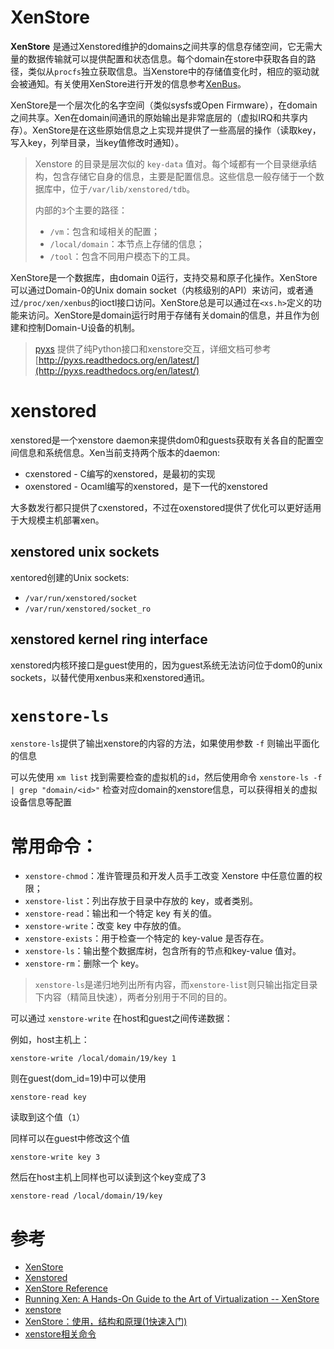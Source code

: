 # XenStore

**XenStore** 是通过Xenstored维护的domains之间共享的信息存储空间，它无需大量的数据传输就可以提供配置和状态信息。每个domain在store中获取各自的路径，类似从`procfs`独立获取信息。当Xenstore中的存储值变化时，相应的驱动就会被通知。有关使用XenStore进行开发的信息参考[XenBus](http://wiki.xen.org/wiki/XenBus)。

XenStore是一个层次化的名字空间（类似sysfs或Open Firmware），在domain之间共享。Xen在domain间通讯的原始输出是非常底层的（虚拟IRQ和共享内存）。XenStore是在这些原始信息之上实现并提供了一些高层的操作（读取key，写入key，列举目录，当key值修改时通知）。

> Xenstore 的目录是层次似的 `key-data` 值对。每个域都有一个目录继承结构，包含存储它自身的信息，主要是配置信息。这些信息一般存储于一个数据库中，位于`/var/lib/xenstored/tdb`。
>
> 内部的`3`个主要的路径：
>
> * `/vm`：包含和域相关的配置；
> * `/local/domain`：本节点上存储的信息；
> * `/tool`：包含不同用户模态下的工具。


XenStore是一个数据库，由domain 0运行，支持交易和原子化操作。XenStore可以通过Domain-0的Unix domain socket（内核级别的API）来访问，或者通过`/proc/xen/xenbus`的ioctl接口访问。XenStore总是可以通过在`<xs.h>`定义的功能来访问。XenStore是domain运行时用于存储有关domain的信息，并且作为创建和控制Domain-U设备的机制。

> [pyxs](https://github.com/selectel/pyxs) 提供了纯Python接口和xenstore交互，详细文档可参考[http://pyxs.readthedocs.org/en/latest/](http://pyxs.readthedocs.org/en/latest/)

# xenstored

xenstored是一个xenstore daemon来提供dom0和guests获取有关各自的配置空间信息和系统信息。Xen当前支持两个版本的daemon:

* cxenstored - C编写的xenstored，是最初的实现
* oxenstored - Ocaml编写的xenstored，是下一代的xenstored

大多数发行都只提供了cxenstored，不过在oxenstored提供了优化可以更好适用于大规模主机部署xen。

## xenstored unix sockets

xentored创建的Unix sockets:

* `/var/run/xenstored/socket`
* `/var/run/xenstored/socket_ro`

## xenstored kernel ring interface

xenstored内核环接口是guest使用的，因为guest系统无法访问位于dom0的unix sockets，以替代使用xenbus来和xenstored通讯。

# `xenstore-ls`

`xenstore-ls`提供了输出xenstore的内容的方法，如果使用参数 `-f` 则输出平面化的信息

可以先使用 `xm list` 找到需要检查的虚拟机的`id`，然后使用命令 `xenstore-ls -f | grep "domain/<id>"` 检查对应domain的xenstore信息，可以获得相关的虚拟设备信息等配置

# 常用命令：

* `xenstore-chmod`：准许管理员和开发人员手工改变 Xenstore 中任意位置的权限；
* `xenstore-list`：列出存放于目录中存放的 key，或者类别。
* `xenstore-read`：输出和一个特定 key 有关的值。
* `xenstore-write`：改变 key 中存放的值。
* `xenstore-exists`：用于检查一个特定的 key-value 是否存在。
* `xenstore-ls`：输出整个数据库树，包含所有的节点和key-value 值对。
* `xenstore-rm`：删除一个 key。

> `xenstore-ls`是递归地列出所有内容，而`xenstore-list`则只输出指定目录下内容（精简且快速），两者分别用于不同的目的。

可以通过 `xenstore-write` 在host和guest之间传递数据：

例如，host主机上：

```
xenstore-write /local/domain/19/key 1
```

则在guest(dom_id=19)中可以使用

```
xenstore-read key
```

读取到这个值（`1`）

同样可以在guest中修改这个值

```
xenstore-write key 3
```

然后在host主机上同样也可以读到这个key变成了3

```
xenstore-read /local/domain/19/key
```

# 参考

* [XenStore](http://wiki.xen.org/wiki/XenStore)
* [Xenstored](http://wiki.xen.org/wiki/Xenstored)
* [XenStore Reference](http://wiki.xen.org/wiki/XenStoreReference)
* [Running Xen: A Hands-On Guide to the Art of Virtualization -- XenStore](http://www.informit.com/articles/article.aspx?p=1187966&seqNum=7)
* [xenstore](http://blog.csdn.net/cybertan/article/details/6130146)
* [XenStore：使用，结构和原理(1快速入门)](http://www.xuebuyuan.com/930650.html)
* [xenstore相关命令](http://blog.163.com/ap0505618@126/blog/static/82128213201214101140959/)